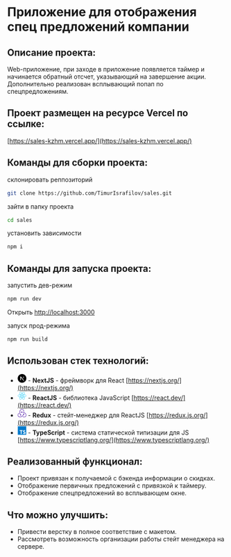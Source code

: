 # Приложение для отображения спец предложений компании

## Описание проекта:

Web-приложение, при заходе в приложение появляется таймер и начинается обратный отсчет, указывающий на завершение акции. Дополнительно реализован всплывающий попап по спецпредложениям.

## Проект размещен на ресурсе Vercel по ссылке:

[https://sales-kzhm.vercel.app/](https://sales-kzhm.vercel.app/)

## Команды для сборки проекта:

склонировать реппозиторий

```bash
git clone https://github.com/TimurIsrafilov/sales.git
```

зайти в папку проекта

```bash
cd sales
```

установить зависимости

```bash
npm i
```

## Команды для запуска проекта:

запустить дев-режим

```bash
npm run dev
```

Открыть [http://localhost:3000](http://localhost:3000)

запуск прод-режима

```bash
npm run build
```

## Использован стек технологий:

- <img src="https://github.com/devicons/devicon/blob/master/icons/nextjs/nextjs-original.svg" title="nextjs" alt="nextjs" width="20" height="20"/> - **NextJS** - фреймворк для React [https://nextjs.org/](https://nextjs.org/)
- <img src="https://github.com/devicons/devicon/blob/master/icons/react/react-original.svg" title="reactjs" alt="reactjs" width="20" height="20"/> - **ReactJS** - библиотека JavaScript [https://react.dev/](https://react.dev/)
- <img src="https://github.com/devicons/devicon/blob/master/icons/redux/redux-original.svg" title="redux" alt="redux" width="20" height="20"/> - **Redux** - стейт-менеджер для ReactJS [https://redux.js.org/](https://redux.js.org/)
- <img src="https://github.com/devicons/devicon/blob/master/icons/typescript/typescript-original.svg" title="typescript" alt="typescript" width="20" height="20"/> - **TypeScript** - система статической типизации для JS [https://www.typescriptlang.org/](https://www.typescriptlang.org/)

## Реализованный функционал:

- Проект привязан к получаемой с бэкенда информации о скидках.
- Отображение первичных предложений с привязкой к таймеру.
- Отображение спецпредложений во всплывающем окне.

## Что можно улучшить:

- Привести верстку в полное соответствие с макетом.
- Рассмотреть возможность организации работы стейт менеджера на сервере.
